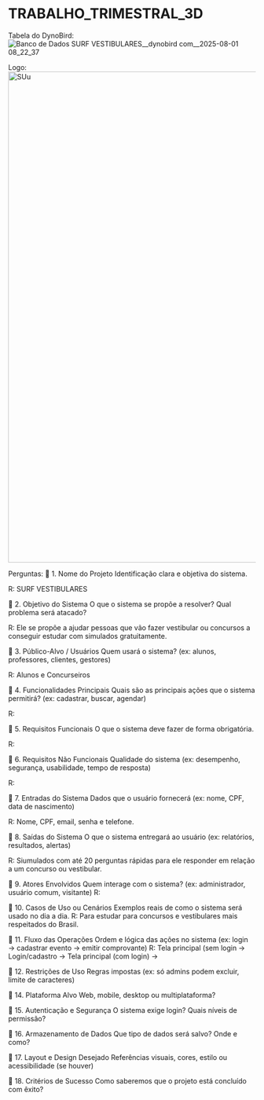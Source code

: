 # TRABALHO_TRIMESTRAL_3D


Tabela do DynoBird:
![Banco de Dados SURF VESTIBULARES__dynobird com__2025-08-01 08_22_37](https://github.com/user-attachments/assets/25f89910-8d27-4279-8ac6-cb11c2888669)

Logo:
<img width="1000" height="1000" alt="SUu" src="https://github.com/user-attachments/assets/f2c4b88d-2bed-4278-9759-ba57c4e2c434" />

Perguntas:
📌 1. Nome do Projeto
Identificação clara e objetiva do sistema.

R: SURF VESTIBULARES

📌 2. Objetivo do Sistema
O que o sistema se propõe a resolver? Qual problema será atacado?

R: Ele se propõe a ajudar pessoas que vão fazer vestibular ou concursos a conseguir estudar com simulados gratuitamente.

📌 3. Público-Alvo / Usuários
Quem usará o sistema? (ex: alunos, professores, clientes, gestores)

R: Alunos e Concurseiros

📌 4. Funcionalidades Principais
Quais são as principais ações que o sistema permitirá? (ex: cadastrar, buscar, agendar)

R:

📌 5. Requisitos Funcionais
O que o sistema deve fazer de forma obrigatória.

R: 

📌 6. Requisitos Não Funcionais
Qualidade do sistema (ex: desempenho, segurança, usabilidade, tempo de resposta)

R:

📌 7. Entradas do Sistema
Dados que o usuário fornecerá (ex: nome, CPF, data de nascimento)

R: Nome, CPF, email, senha e telefone.

📌 8. Saídas do Sistema
O que o sistema entregará ao usuário (ex: relatórios, resultados, alertas)

R: Siumulados com até 20 perguntas rápidas para ele responder em relação a um concurso ou vestibular.

📌 9. Atores Envolvidos
Quem interage com o sistema? (ex: administrador, usuário comum, visitante)
R:

📌 10. Casos de Uso ou Cenários
Exemplos reais de como o sistema será usado no dia a dia.
R: Para estudar para concursos e vestibulares mais respeitados do Brasil.

📌 11. Fluxo das Operações
Ordem e lógica das ações no sistema (ex: login → cadastrar evento → emitir comprovante)
R: Tela principal (sem login -> Login/cadastro -> Tela principal (com login) -> 

📌 12. Restrições de Uso
Regras impostas (ex: só admins podem excluir, limite de caracteres)

📌 14. Plataforma Alvo
Web, mobile, desktop ou multiplataforma?

📌 15. Autenticação e Segurança
O sistema exige login? Quais níveis de permissão?

📌 16. Armazenamento de Dados
Que tipo de dados será salvo? Onde e como?

📌 17. Layout e Design Desejado
Referências visuais, cores, estilo ou acessibilidade (se houver)

📌 18. Critérios de Sucesso
Como saberemos que o projeto está concluído com êxito?
